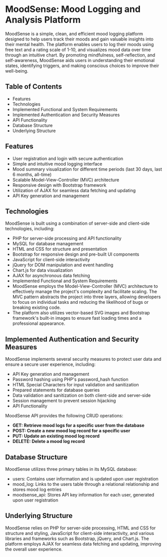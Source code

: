 <h1>MoodSense: Mood Logging and Analysis Platform</h1>

MoodSense is a simple, clean, and efficient mood logging platform designed to help users track their moods and gain valuable insights into their mental health. The platform enables users to log their moods using free text and a rating scale of 1-10, and visualizes mood data over time through an intuitive chart. By promoting mindfulness, self-reflection, and self-awareness, MoodSense aids users in understanding their emotional states, identifying triggers, and making conscious choices to improve their well-being.

<h2><b>Table of Contents</b></h2>

- Features
- Technologies
- Implemented Functional and System Requirements
- Implemented Authentication and Security Measures
- API Functionality
- Database Structure
- Underlying Structure


<h2>Features</h2>

- User registration and login with secure authentication
- Simple and intuitive mood logging interface
- Mood summary visualization for different time periods (last 30 days, last 6 months, all-time)
- Scalable Model-View-Controller (MVC) architecture
- Responsive design with Bootstrap framework
- Utilization of AJAX for seamless data fetching and updating
- API Key generation and management

<h2>Technologies</h2>

MoodSense is built using a combination of server-side and client-side technologies, including:

- PHP for server-side processing and API functionality
- MySQL for database management
- HTML and CSS for structure and presentation
- Bootstrap for responsive design and pre-built UI components
- JavaScript for client-side interactivity
- jQuery for DOM manipulation and event handling
- Chart.js for data visualization
- AJAX for asynchronous data fetching
- Implemented Functional and System Requirements
- MoodSense employs the Model-View-Controller (MVC) architecture to effectively manage the project's complexity and facilitate scaling. The MVC pattern abstracts the project into three layers, allowing developers to focus on individual tasks and reducing the likelihood of bugs or breaking existing code.
- The platform also utilizes vector-based SVG images and Bootstrap framework's built-in images to ensure fast loading times and a professional appearance.

<h2>Implemented Authentication and Security Measures</h2>

MoodSense implements several security measures to protect user data and ensure a secure user experience, including:

- API Key generation and management
- Password hashing using PHP's password_hash function
- HTML Special Characters for input validation and sanitization
- Prepared statements for database queries
- Data validation and sanitization on both client-side and server-side
- Session management to prevent session hijacking
- API Functionality

MoodSense API provides the following CRUD operations:

  - <b>GET: Retrieve mood logs for a specific user from the database</b>
  - <b>POST: Create a new mood log record for a specific user</b>
  - <b>PUT: Update an existing mood log record</b>
  - <b>DELETE: Delete a mood log record</b>

<h2>Database Structure</h2>

MoodSense utilizes three primary tables in its MySQL database:

- users: Contains user information and is updated upon user registration
- mood_log: Links to the users table through a relational relationship and stores mood log entries
- moodsense_api: Stores API key information for each user, generated upon user registration

<h2>Underlying Structure</h2>

MoodSense relies on PHP for server-side processing, HTML and CSS for structure and styling, JavaScript for client-side interactivity, and various libraries and frameworks such as Bootstrap, jQuery, and Chart.js. The platform employs AJAX for seamless data fetching and updating, improving the overall user experience.
